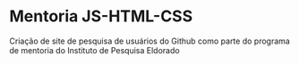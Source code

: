 # Mentoria JS-HTML-CSS
 Criação de site de pesquisa de usuários do Github como parte do programa de mentoria do Instituto de Pesquisa Eldorado
